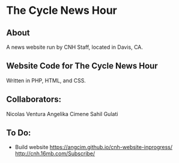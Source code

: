 # The Cycle News Hour
## About
A news website run by CNH Staff, located in Davis, CA.
## Website Code for The Cycle News Hour
Written in PHP, HTML, and CSS.
## Collaborators:
Nicolas Ventura
Angelika Cimene
Sahil Gulati
## To Do:
* Build website
https://angcim.github.io/cnh-website-inprogress/
http://cnh.16mb.com/Subscribe/
